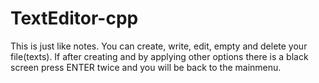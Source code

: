 # TextEditor-cpp
This is just like notes. You can create, write, edit, empty and delete your file(texts).
If after creating and by applying other options there is a black screen press ENTER twice and you will be back to the mainmenu.
